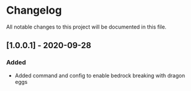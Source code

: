 # Changelog
All notable changes to this project will be documented in this file.

## [1.0.0.1] - 2020-09-28
### Added
 - Added command and config to enable bedrock breaking with dragon eggs